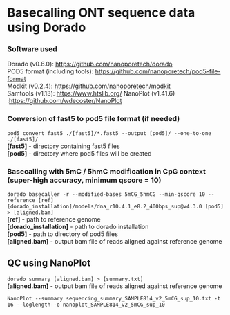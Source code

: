 # Basecalling ONT sequence data using Dorado
### Software used
Dorado (v0.6.0): https://github.com/nanoporetech/dorado  
POD5 format (including tools): https://github.com/nanoporetech/pod5-file-format  
Modkit (v0.2.4): https://github.com/nanoporetech/modkit  
Samtools (v1.13): https://www.htslib.org/
NanoPlot (v1.41.6) :https://github.com/wdecoster/NanoPlot

### Conversion of fast5 to pod5 file format (if needed)
`pod5 convert fast5 ./[fast5]/*.fast5 --output [pod5]/ --one-to-one ./[fast5]/`  
**[fast5]** - directory containing fast5 files  
**[pod5]** - directory where pod5 files will be created

### Basecalling with 5mC / 5hmC modification in CpG context (super-high accuracy, minimum qscore = 10)
`dorado basecaller -r --modified-bases 5mCG_5hmCG --min-qscore 10 --reference [ref] [dorado_installation]/models/dna_r10.4.1_e8.2_400bps_sup@v4.3.0 [pod5] > [aligned.bam]`  
**[ref]** - path to reference genome  
**[dorado_installation]** - path to dorado installation  
**[pod5]** - path to directory of pod5 files  
**[aligned.bam]** - output bam file of reads aligned against reference genome  

## QC using NanoPlot
`dorado summary [aligned.bam] > [summary.txt]`  
**[aligned.bam]** - output bam file of reads aligned against reference genome

`NanoPlot --summary sequencing_summary_SAMPLE814_v2_5mCG_sup_10.txt -t 16 --loglength -o nanoplot_SAMPLE814_v2_5mCG_sup_10`
